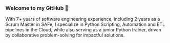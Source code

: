 ### Welcome to my GitHub 👋
With 7+ years of software engineering experience, including 2 years as a Scrum Master in SAFe, I specialize in Python Scripting, Automation and ETL pipelines in the Cloud, while also serving as a junior Python trainer, driven by collaborative problem-solving for impactful solutions.

